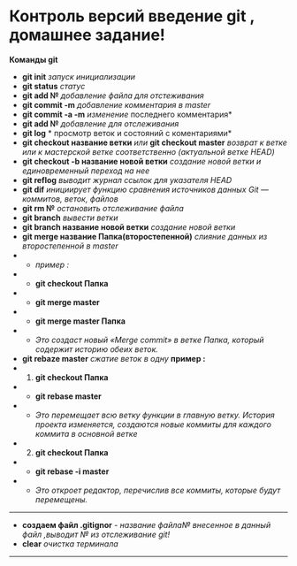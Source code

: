 # Контроль версий введение git , домашнее задание!
 __Команды git__

* **git init**  *запуск инициализации*
* **git status** *статус*
* **git add №** *добавление файла для отстеживания* 
* **git commit -m** *добавление комментария в master*
* **git commit -a -m** *изменение* последнего комментария*
* **git add №** *добавление для отслеживания* 
* **git log**  * просмотр веток и состояний с коментариями* 
* **git checkout название ветки** *или* **git checkout master** *возврат к ветке или к мастерской ветке соответственно (актуальной ветке HEAD)* 
* **git checkout -b название новой ветки** *создание новой ветки и единовременный переход на нее*
* **git reflog** *выводит журнал ссылок для указателя HEAD*
* **git dif** *инициирует функцию сравнения источников данных Git — коммитов, веток, файлов*
* **git rm №** *остановить отслеживание файла*
* **git branch** *вывести ветки*  
* **git branch название новой ветки** *создание новой ветки*
* **git merge название Папка(второстепенной)** *слияние данных из второстепенной в master* 
* * *пример :*
* * **git checkout Папка**
*  * **git merge master** 
*  * **git merge master Папка**
*  * *Это создаст новый «Merge commit» в ветке Папка, который содержит историю обеих веток.*
* **git rebaze master** *сжатие веток в одну* 
 **пример :** 
 * 1. **git checkout Папка** 
 *   * **git rebase master** 
 * * *Это перемещает всю ветку функции в главную ветку. История проекта изменяется, создаются новые коммиты для каждого коммита в основной ветке*
 * 2. **git checkout Папка**
 * * **git rebase -i master** 
 * * *Это откроет редактор, перечислив все коммиты, которые будут перемещены.*
  * **
* **создаем файл .gitignor** - *название файла№ внесенное в данный файл ,выводит № из отслеживание git!* 
* **clear** *очистка терминала*
* **